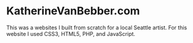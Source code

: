 # KatherineVanBebber.com


This was a websites I built from scratch for a local Seattle artist. For this website I used CSS3, HTML5, PHP, and JavaScript.
